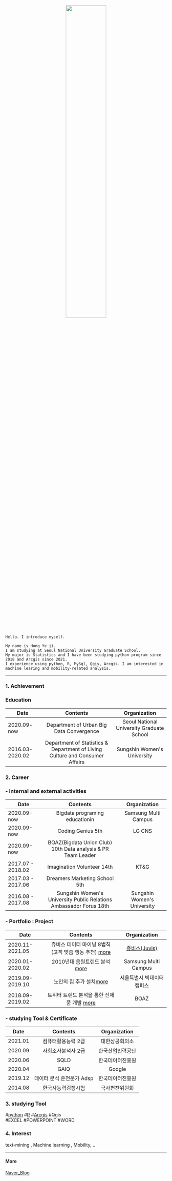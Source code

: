 

<center><img src="https://user-images.githubusercontent.com/45659433/127631621-6ff85057-9f58-4a6a-899c-1042299d720e.jpg" width="50%" height="50%"></center>  


~~~
Hello. I introduce myself.

My name is Hong Ye ji. 
I am studying at Seoul National University Graduate School.  
My major is Statistics and I have been studying python program since 2018 and Arcgis since 2021.  
I experience using python, R, MySql, Qgis, Arcgis. I am interested in machine learing and mobility-related analysis.  
~~~
----

  

### 1. Achievement

###  Education 

| Date |  Contents  | Organization |
| -- | :--:|:--: |
|2020.09- now| Department of Urban Big Data Convergence | Seoul National University Graduate School|
|2016.03-2020.02| Department of Statistics & Department of Living Culture and Consumer Affairs | Sungshin Women's University|



### 2. Career

### - Internal and external activities

| Date  |Contents  |Organization|
|--|:--:|:--:|
|2020.09-now|Bigdata programing educationin |Samsung Multi Campus|
|2020.09-now| Coding Genius 5th |LG CNS|
|2020.09-now| BOAZ(Bigdata Union Club) 10th  Data analysis & PR Team Leader | |
|2017.07 - 2018.02| Imagination Volunteer 14th | KT&G|
|2017.03 - 2017.06| Dreamers Marketing School 5th   | |
|2016.08 - 2017.08| Sungshin Women's University Public Relations Ambassador Forus 18th | Sungshin Women's University|



 ### - Portfolio : Project 
 
|Date  |Contents   |Organization |
|--|:--:|:--:|
|2020.11-2021.05| 쥬비스 데이터 마이닝 8법칙 (고객 맞춤 행동 추천) [more](https://drive.google.com/file/d/1swD9Y_UsqDfxHhgw1z5wr9DiWXnb-U8I/view?usp=sharing) |[쥬비스(Juvis)](http://www.juvis.co.kr/lab/index.do#fir_page)|
|2020.01-2020.02| 2010년대 음원트렌드 분석 [more](https://drive.google.com/file/d/1DRFm9XANJaEcEGn0IyS34HTWHqQlg3sy/view?usp=sharing) |Samsung Multi Campus|
|2019.09-2019.10| 노인의 집 추가 설치[more](https://drive.google.com/file/d/1IY-ZfI5TMfic3EBwJspt1qVd9fX8FNJl/view?usp=sharing) | 서울특별시 빅데이터 캠퍼스|
|2018.09-2019.02| 트위터 트렌드 분석을 통한 신제품 개발 [more](https://www.slideshare.net/BOAZbigdata/1-131319946) | BOAZ|


 ### - studying Tool & Certificate
 
|Date  | Contents |Organization |
|--|:--:|:--:|
|2021.01|컴퓨터활용능력 2급 |대한상공회의소|
|2020.09|사회조사분석사 2급 |한국산업인력공단|
|2020.06| SQLD |한국데이터진흥원|
|2020.04| GAIQ |Google|
|2019.12| 데이터 분석 준전문가 Adsp |한국데이터진흥원|
|2014.08| 한국사능력검정시험 | 국사편찬위원회|

  

### 3. studying Tool 
#[python](https://www.python.org/)   #[R](https://www.r-project.org/)  #[Arcgis](https://www.esrikr.com/products/arcgis/)   #Qgis  
#EXCEL #POWERPOINT #WORD  
  
 
### 4. Interest

text-mining , Machine learning , Mobility, ..

----

#### More 

[Naver_Blog](https://blog.naver.com/dreamhigh151)
<!--stackedit_data:
eyJoaXN0b3J5IjpbODYzNzg2ODE4LDExOTE1NzM1NDUsLTUyMD
AzMTM4MF19
-->